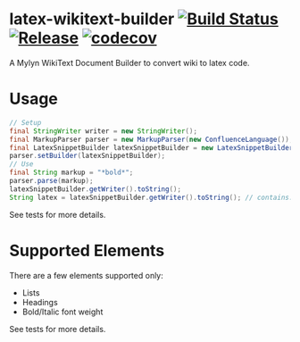# latex-wikitext-builder [![Build Status](https://travis-ci.org/No3x/latex-wikitext-builder.svg?branch=master)](https://travis-ci.org/No3x/latex-wikitext-builder) [![Release](https://jitpack.io/v/No3x/latex-wikitext-builder.svg)](https://jitpack.io/#No3x/latex-wikitext-builder) [![codecov](https://codecov.io/gh/No3x/latex-wikitext-builder/branch/master/graph/badge.svg)](https://codecov.io/gh/No3x/latex-wikitext-builder)
A Mylyn WikiText Document Builder to convert wiki to latex code.
# Usage
```java
// Setup
final StringWriter writer = new StringWriter();
final MarkupParser parser = new MarkupParser(new ConfluenceLanguage());
final LatexSnippetBuilder latexSnippetBuilder = new LatexSnippetBuilder(writer);
parser.setBuilder(latexSnippetBuilder);
// Use
final String markup = "*bold*";
parser.parse(markup);
latexSnippetBuilder.getWriter().toString();
String latex = latexSnippetBuilder.getWriter().toString(); // contains: \textbf{bold}


```

See tests for more details.
# Supported Elements
There are a few elements supported only:
- Lists
- Headings
- Bold/Italic font weight

See tests for more details.
